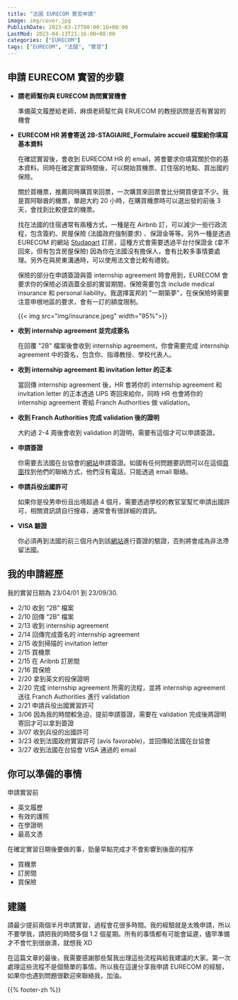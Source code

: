 ```yaml
---
title: "法國 EURECOM 實習申請"
image: img/cover.jpg
PublishDate: 2023-03-17T00:00:16+08:00
LastMod: 2023-04-13T21:16:00+08:00
categories: ["EURECOM"]
tags: ["EURECOM", "法國", "實習"]
---
```


## 申請 EURECOM 實習的步驟

- **請老師幫你與 EURECOM 詢問實習機會**

  準備英文履歷給老師，麻煩老師幫忙與 ERUECOM 的教授訊問是否有實習的機會

- **EURECOM HR 將會寄送 2B-STAGIAIRE_Formulaire accueil 檔案給你填寫基本資料**

  在確認實習後，會收到 EURECOM HR 的 email，將會要求你填寫關於你的基本資料。同時在確定實習時間後，可以開始買機票、訂住宿的地點、買出國的保險。

  關於買機票，推薦同時購買來回票，一次購買來回票會比分開買便宜不少。我是買阿聯酋的機票，單趟大約 20 小時，在購買機票時可以選出發的前後 3 天，會找到比較便宜的機票。

  找在法國的住宿通常有兩種方式，一種是在 Airbnb 訂，可以減少一些行政流程，包含簽約、房屋保險 (法國政府強制要求) 、保證金等等。另外一種是透過 EURECOM 的網站 [Studapart](https://eurecom.studapart.com/en/) 訂房，這種方式會需要透過平台付保證金 (拿不回來，但有包含房屋保險) 因為你在法國沒有擔保人，會有比較多事情要處理。另外在與房東溝通時，可以使用法文會比較有禮貌。

  保險的部分在申請簽證與簽 internship agreement 時會用到，EURECOM 會要求你的保險必須涵蓋全部的實習期間，保險需要包含 include medical insurance 和 personal liability。我選擇富邦的 "一期築夢"，在保保險時需要注意申根地區的要求，會有一訂的額度限制。

  {{< img src="img/insurance.jpeg" width="95%">}}

- **收到 internship agreement 並完成簽名**

  在回覆 "2B" 檔案後會收到 internship agreement，你會需要完成 internship agreement 中的簽名，包含你、指導教授、學校代表人。

- **收到 internship agreement 和 invitation letter 的正本**

  當回傳 internship agreement 後，HR 會將你的 internship agreement 和 invitation letter 的正本透過 UPS 寄回來給你，同時 HR 也會將你的 internship agreement 寄給 Franch Authorities 做 validation。

- **收到 Franch Authorities 完成 validation 後的證明**

  大約過 2-4 周後會收到 validation 的證明，需要有這個才可以申請簽證。

- **申請簽證**

  你需要去法國在台協會的[網站](https://france-taipei.org/-%E4%B8%AD%E6%96%87-)申請簽證。如國有任何問題要訊問可以在這個[頁面](https://france-taipei.org/%E7%B0%BD%E8%AD%89%E4%BA%8B%E5%8B%99)找到他們的聯絡方式，他們沒有電話，只能透過 email 聯絡。

- **申請兵役出國許可**

  如果你是役男申份且出境超過 4 個月，需要透過學校的教官室幫忙申請出國許可，相關資訊請自行搜尋，通常會有很詳細的資訊。

- **VISA 驗證**

  你必須再到法國的前三個月內到該[網站](https://administration-etrangers-en-france.interieur.gouv.fr/)進行簽證的驗證，否則將會成為非法滯留法國。

## 我的申請經歷

我的實習日期為 23/04/01 到 23/09/30.

- 2/10 收到 “2B” 檔案
- 2/10 回傳 “2B” 檔案
- 2/13 收到 internship agreement
- 2/14 回傳完成簽名的 internship agreement
- 2/15 收到掃描的 invitation letter
- 2/15 買機票
- 2/15 在 Aribnb 訂房間
- 2/16 買保險
- 2/20 拿到英文的投保證明
- 2/20 完成 internship agreement 所需的流程，並將 internship agreement 送往 Franch Authorities 進行 validation
- 2/21 申請兵役出國實習許可
- 3/06 因為我的時間較急迫，提前申請簽證，需要在 validation 完成後將證明寄回才可以拿到簽證
- 3/07 收到兵役的出國許可
- 3/23 收到法國政府實習許可 (avis favorable)，並回傳給法國在台協會
- 3/27 收到法國在台協會 VISA 通過的 email

## 你可以準備的事情

申請實習前

- 英文履歷
- 有效的護照
- 在學證明
- 最高文憑

在確定實習日期後要做的事，勁量早點完成才不會影響到後面的程序

- 買機票
- 訂房間
- 買保險

## 建議

請最少提前兩個半月申請實習，過程會花很多時間。我的經驗就是太晚申請，所以不要學我，請把我的時間多個 1.2 個星期。所有的事情都有可能會延遲，儘早準備才不會忙到很崩潰，就想我 XD

在這篇文章的最後，我需要感謝那些幫我出理這些流程與給我建議的大家。第一次處理這些流程不是個簡單的事情。所以我在這邊分享我申請 EURECOM 的經驗，如果你也遇到問題很歡迎來聯絡我，加油。

{{% footer-zh %}}
